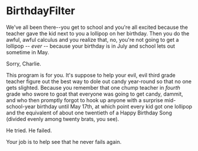 BirthdayFilter
==============

We've all been there--you get to school and you're all excited because the teacher gave the kid next to you a lollipop on her birthday. Then you do the awful, awful calculus and you realize that, no, you're not going to get a lollipop -- *ever* -- because your birthday is in July and school lets out sometime in May.

Sorry, Charlie.

This program is for you. It's suppose to help your evil, evil third grade teacher figure out the best way to dole out candy year-round so that no one gets slighted. Because you remember that one chump teacher in *fourth* grade who swore to goat that everyone was going to get candy, dammit, and who then promptly forgot to hook up anyone with a surprise mid-school-year birthday until May 17th, at which point every kid got one lollipop and the equivalent of about one twentieth of a Happy Birthday Song (divided evenly among twenty brats, you see).

He tried. He failed.

Your job is to help see that he never fails again.
